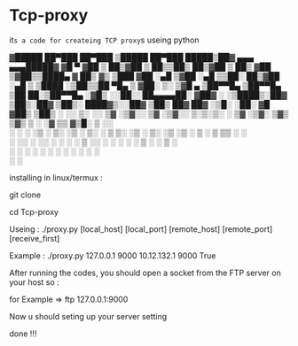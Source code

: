 # Tcp-proxy
it`s a code for createing TCP proxy`s useing python 


▓█████  ██▀███   ██▀███   ▒█████   ██▀███              █████▒██▓ ▄▄▄     ▄▄▄█████▓
▓█   ▀ ▓██ ▒ ██▒▓██ ▒ ██▒▒██▒  ██▒▓██ ▒ ██▒          ▓██   ▒▓██▒▒████▄   ▓  ██▒ ▓▒
▒███   ▓██ ░▄█ ▒▓██ ░▄█ ▒▒██░  ██▒▓██ ░▄█ ▒          ▒████ ░▒██▒▒██  ▀█▄ ▒ ▓██░ ▒░
▒▓█  ▄ ▒██▀▀█▄  ▒██▀▀█▄  ▒██   ██░▒██▀▀█▄            ░▓█▒  ░░██░░██▄▄▄▄██░ ▓██▓ ░ 
░▒████▒░██▓ ▒██▒░██▓ ▒██▒░ ████▓▒░░██▓ ▒██▒ ██▓  ██▓ ░▒█░   ░██░ ▓█   ▓██▒ ▒██▒ ░ 
░░ ▒░ ░░ ▒▓ ░▒▓░░ ▒▓ ░▒▓░░ ▒░▒░▒░ ░ ▒▓ ░▒▓░ ▒▓▒  ▒▓▒  ▒ ░   ░▓   ▒▒   ▓▒█░ ▒ ░░   
 ░ ░  ░  ░▒ ░ ▒░  ░▒ ░ ▒░  ░ ▒ ▒░   ░▒ ░ ▒░ ░▒   ░▒   ░      ▒ ░  ▒   ▒▒ ░   ░    
   ░     ░░   ░   ░░   ░ ░ ░ ░ ▒    ░░   ░  ░    ░    ░ ░    ▒ ░  ░   ▒    ░      
   ░  ░   ░        ░         ░ ░     ░       ░    ░          ░        ░  ░        
                                             ░    ░                                                    



installing in linux/termux :

git clone <link-project>

cd Tcp-proxy

Useing : ./proxy.py [local_host] [local_port] [remote_host] [remote_port] [receive_first]

Example : ./proxy.py 127.0.0.1 9000 10.12.132.1 9000 True

After running the codes, you should open a socket from the FTP server on your host so :

for Example => ftp 127.0.0.1:9000

Now u should seting up your server setting 

done !!!  
